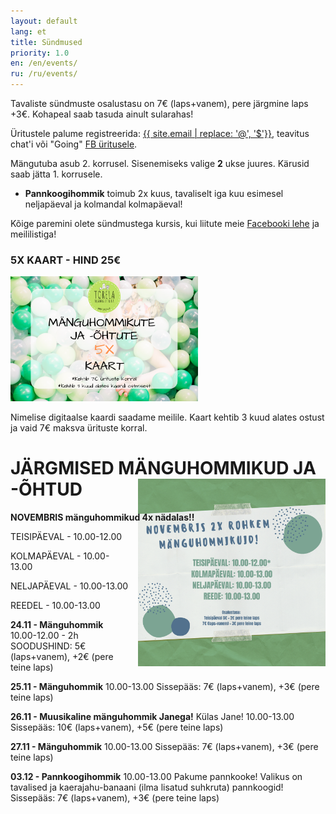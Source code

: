 ```yaml
---
layout: default
lang: et
title: Sündmused
priority: 1.0
en: /en/events/
ru: /ru/events/
---
```


Tavaliste sündmuste osalustasu on 7€ (laps+vanem), pere järgmine laps +3€. Kohapeal saab tasuda ainult sularahas!

Üritustele palume registreerida: [{{ site.email | replace: '@', '$'}}](mailto), teavitus chat'i või "Going" [FB üritusele](https://www.facebook.com/pg/Torelamangutuba/events/).

Mängutuba asub 2. korrusel. Sisenemiseks valige **2** ukse juures. Kärusid saab jätta 1. korrusele.

 * **Pannkoogihommik** toimub 2x kuus, tavaliselt iga kuu esimesel neljapäeval ja kolmandal kolmapäeval!
 
Kõige paremini olete sündmustega kursis, kui liitute meie [Facebooki lehe](https://www.facebook.com/Torelamangutuba/events/) ja meililistiga! 

### 5X KAART - HIND 25€

<img alt="5x kaart" src="5x-kaart.png" height="200">

Nimelise digitaalse kaardi saadame meilile. Kaart kehtib 3 kuud alates ostust ja vaid 7€ maksva ürituste korral.


# JÄRGMISED MÄNGUHOMMIKUD JA -ÕHTUD


**NOVEMBRIS mänguhommikud 4x nädalas!!**

<img alt="november" src="november.png" height="300" style="float: right; margin-top: -6em; margin-left: 1em">

TEISIPÄEVAL - 10.00-12.00

KOLMAPÄEVAL - 10.00-13.00

NELJAPÄEVAL - 10.00-13.00

REEDEL - 10.00-13.00


**24.11 - Mänguhommik**
10.00-12.00 - 2h
SOODUSHIND: 5€ (laps+vanem), +2€ (pere teine laps)


**25.11 - Mänguhommik**
10.00-13.00
Sissepääs: 7€ (laps+vanem), +3€ (pere teine laps)



**26.11 - Muusikaline mänguhommik Janega!**
Külas Jane!
10.00-13.00
Sissepääs: 10€ (laps+vanem), +5€ (pere teine laps)


**27.11 - Mänguhommik**
10.00-13.00
Sissepääs: 7€ (laps+vanem), +3€ (pere teine laps)


**03.12 - Pannkoogihommik**
10.00-13.00
Pakume pannkooke! Valikus on tavalised ja kaerajahu-banaani (ilma lisatud suhkruta) pannkoogid! 
Sissepääs: 7€ (laps+vanem), +3€ (pere teine laps)



